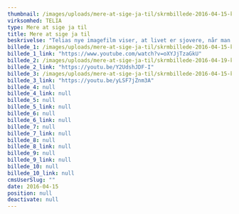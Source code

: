 ```yaml
---
thumbnail: /images/uploads/mere-at-sige-ja-til/skrmbillede-2016-04-15-kl.-13.05.21.png
virksomhed: TELIA
type: Mere at sige ja til
title: Mere at sige ja til
beskrivelse: "Telias nye imagefilm viser, at livet er sjovere, når man siger mere ja end nej.\nDet handler om at gribe mulighederne, både når det gælder hverdagssituationer og de mange nye digitale muligheder. Og hos Telia hjælper vi danskerne med at få mest muligt ud af deres digitale liv med fede tjenester, fine fordele, god service og valgfrihed – på Nordens bedste Netværk. Kort sagt – så har vi mere at sige ja til.​"
billede_1: /images/uploads/mere-at-sige-ja-til/skrmbillede-2016-04-15-kl.-13.01.54.png
billede_1_link: "https://www.youtube.com/watch?v=oXYJjTzaGkU"
billede_2: /images/uploads/mere-at-sige-ja-til/skrmbillede-2016-04-19-kl.-10.56.28.png
billede_2_link: "https://youtu.be/Y2UdshJDF-I"
billede_3: /images/uploads/mere-at-sige-ja-til/skrmbillede-2016-04-15-kl.-13.00.26.png
billede_3_link: "https://youtu.be/yLSF7jZnm3A"
billede_4: null
billede_4_link: null
billede_5: null
billede_5_link: null
billede_6: null
billede_6_link: null
billede_7: null
billede_7_link: null
billede_8: null
billede_8_link: null
billede_9: null
billede_9_link: null
billede_10: null
billede_10_link: null
cmsUserSlug: ""
date: 2016-04-15 
position: null
deactivate: null
---
```


